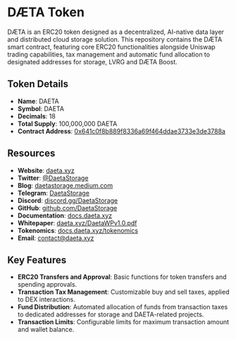 # DÆTA Token

DÆTA is an ERC20 token designed as a decentralized, AI-native data layer and distributed cloud storage solution. This repository contains the DÆTA smart contract, featuring core ERC20 functionalities alongside Uniswap trading capabilities, tax management and automatic fund allocation to designated addresses for storage, LVRG and DÆTA Boost.

## Token Details

- **Name**: DAETA
- **Symbol**: DAETA
- **Decimals**: 18
- **Total Supply**: 100,000,000 DAETA
- **Contract Address**: [0x641c0f8b889f8336a69f464ddae3733e3de3788a](https://etherscan.io/address/0x641c0f8b889f8336a69f464ddae3733e3de3788a#code)

## Resources

- **Website**: [daeta.xyz](https://www.daeta.xyz/)
- **Twitter**: [@DaetaStorage](https://x.com/DaetaStorage)
- **Blog**: [daetastorage.medium.com](https://daetastorage.medium.com/)
- **Telegram**: [DaetaStorage](https://t.me/DaetaStorage)
- **Discord**: [discord.gg/DaetaStorage](https://discord.gg/DaetaStorage)
- **GitHub**: [github.com/DaetaStorage](https://github.com/DaetaStorage)
- **Documentation**: [docs.daeta.xyz](https://docs.daeta.xyz/)
- **Whitepaper**: [daeta.xyz/DaetaWPv1.0.pdf](https://daeta.xyz/DaetaWPv1.0.pdf)
- **Tokenomics**: [docs.daeta.xyz/tokenomics](https://docs.daeta.xyz/tokenomics)
- **Email**: [contact@daeta.xyz](mailto:contact@daeta.xyz)

## Key Features

- **ERC20 Transfers and Approval**: Basic functions for token transfers and spending approvals.
- **Transaction Tax Management**: Customizable buy and sell taxes, applied to DEX interactions.
- **Fund Distribution**: Automated allocation of funds from transaction taxes to dedicated addresses for storage and DAETA-related projects.
- **Transaction Limits**: Configurable limits for maximum transaction amount and wallet balance.

